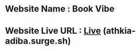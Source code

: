 # Website  Name : Book Vibe #
# Website Live URL : [Live](athkia-adiba.surge.sh) (athkia-adiba.surge.sh)

